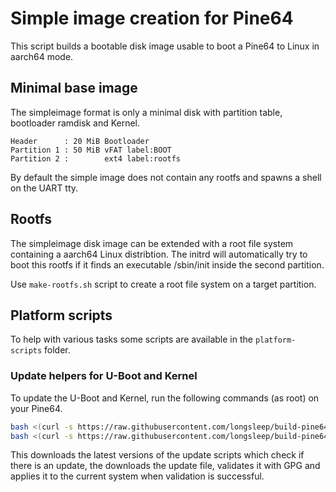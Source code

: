 # Simple image creation for Pine64

This script builds a bootable disk image usable to boot a Pine64 to Linux in
aarch64 mode.

## Minimal base image

The simpleimage format is only a minimal disk with partition table, bootloader
ramdisk and Kernel.

```
Header      : 20 MiB Bootloader
Partition 1 : 50 MiB vFAT label:BOOT
Partition 2 :        ext4 label:rootfs
```

By default the simple image does not contain any rootfs and spawns a shell on
the UART tty.

## Rootfs

The simpleimage disk image can be extended with a root file system containing
a aarch64 Linux distribtion. The initrd will automatically try to boot this
rootfs if it finds an executable /sbin/init inside the second partition.

Use `make-rootfs.sh` script to create a root file system on a target partition.

## Platform scripts

To help with various tasks some scripts are available in the `platform-scripts`
folder.

### Update helpers for U-Boot and Kernel

To update the U-Boot and Kernel, run the following commands (as root) on your
Pine64.

```bash
bash <(curl -s https://raw.githubusercontent.com/longsleep/build-pine64-image/master/simpleimage/platform-scripts/pine64_update_uboot.sh)
bash <(curl -s https://raw.githubusercontent.com/longsleep/build-pine64-image/master/simpleimage/platform-scripts/pine64_update_kernel.sh)
```

This downloads the latest versions of the update scripts which check if there
is an update, the downloads the update file, validates it with GPG and applies
it to the current system when validation is successful.
